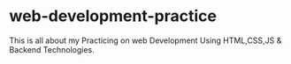 # web-development-practice
This is all about my Practicing on web Development Using HTML,CSS,JS &amp; Backend Technologies.
